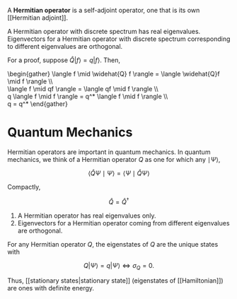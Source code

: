 A **Hermitian operator** is a self-adjoint operator, one that is its own [[Hermitian adjoint]].

<div class="theorem" text='Real eigenvalues'>
A Hermitian operator with discrete spectrum has real eigenvalues.
</div>

<div class="theorem" text='Real eigenvalues'>
Eigenvectors for a Hermitian operator with discrete spectrum corresponding to different eigenvalues are orthogonal.
</div>

For a proof, suppose $\widehat{Q} | f \rangle = q  | f \rangle$. Then,

\begin{gather}
\langle f \mid \widehat{Q} f \rangle = \langle \widehat{Q}f \mid f \rangle \\\\\
\langle f \mid qf \rangle  = \langle qf \mid f \rangle \\\\\
q \langle f \mid f \rangle = q^* \langle f \mid f \rangle \\\\\
q = q^*
\end{gather}

# Quantum Mechanics

Hermitian operators are important in quantum mechanics. In quantum mechanics, we think of a Hermitian operator $Q$ as one for which any $\mid \Psi \rangle$,

$$
\langle \hat{Q} \Psi \mid \Psi \rangle = \langle \Psi \mid \hat{Q} \Psi \rangle
$$

Compactly,

$$
\hat{Q} = \hat{Q}^\dagger
$$

1. A Hermitian operator has real eigenvalues only.
2. Eigenvectors for a Hermitian operator coming from different eigenvalues are orthogonal.

For any Hermitian operator $Q$, the eigenstates of $Q$ are the unique states with

$$
Q | \Psi \rangle = q | \Psi \rangle \iff \sigma_Q = 0 .
$$

Thus, [[stationary states|stationary state]] (eigenstates of [[Hamiltonian]]) are ones with definite energy.
